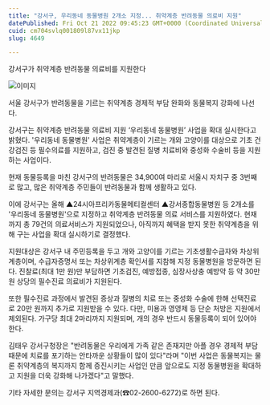 ```yaml
---
title: "강서구, 우리동네 동물병원 2개소 지정... 취약계층 반려동물 의료비 지원"
datePublished: Fri Oct 21 2022 09:45:23 GMT+0000 (Coordinated Universal Time)
cuid: cm704svlq001809l87vx11jkp
slug: 4649

---
```



강서구가 취약계층 반려동물 의료비를 지원한다

![이미지](https://cdn.hashnode.com/res/hashnode/image/upload/v1739257151017/30cc254b-8831-4f39-add7-9f9b349e0b7a.png)

서울 강서구가 반려동물을 기르는 취약계층 경제적 부담 완화와 동물복지 강화에 나선다.

강서구는 취약계층 반려동물 의료비 지원 ‘우리동네 동물병원’ 사업을 확대 실시한다고 밝혔다. '우리동네 동물병원' 사업은 취약계층이 기르는 개와 고양이를 대상으로 기초 건강검진 등 필수의료를 지원하고, 검진 중 발견된 질병 치료비와 중성화 수술비 등을 지원하는 사업이다.

현재 동물등록을 마친 강서구의 반려동물은 34,900여 마리로 서울시 자치구 중 3번째로 많고, 많은 취약계층 주민들이 반려동물과 함께 생활하고 있다.

이에 강서구는 올해 ▲24시아프리카동물메티컬센터 ▲강서종합동물병원 등 2개소를 '우리동네 동물병원'으로 지정하고 취약계층 반려동물 의료 서비스를 지원하였다. 현재까지 총 79건의 의료서비스가 지원되었으나, 아직까지 혜택을 받지 못한 취약계층을 위해 구는 사업을 확대 실시하기로 결정했다.

지원대상은 강서구 내 주민등록을 두고 개와 고양이를 기르는 기초생활수급자와 차상위 계층이며, 수급자증명서 또는 차상위계층 확인서를 지참해 지정 동물병원을 방문하면 된다. 진찰료(최대 1만 원)만 부담하면 기초검진, 예방접종, 심장사상충 예방약 등 약 30만 원 상당의 필수진료 의료비가 지원된다.

또한 필수진료 과정에서 발견된 증상과 질병의 치료 또는 중성화 수술에 한해 선택진료로 20만 원까지 추가로 지원받을 수 있다. 다만, 미용과 영영제 등 단순 처방은 지원에서 제외된다. 가구당 최대 2마리까지 지원되며, 개의 경우 반드시 동물등록이 되어 있어야 한다.

김태우 강서구청장은 "반려동물은 우리에게 가족 같은 존재지만 아플 경우 경제적 부담 때문에 치료를 포기하는 안타까운 상황들이 많이 있다"라며 "이번 사업은 동물복지는 물론 취약계층의 복지까지 함께 증진시키는 사업인 만큼 앞으로도 지정 동물병원을 확대하고 지원을 더욱 강화해 나가겠다"고 말했다.

기타 자세한 문의는 강서구 지역경제과(☎02-2600-6272)로 하면 된다.
